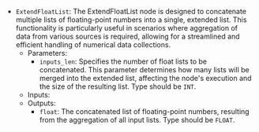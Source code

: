 - `ExtendFloatList`: The ExtendFloatList node is designed to concatenate multiple lists of floating-point numbers into a single, extended list. This functionality is particularly useful in scenarios where aggregation of data from various sources is required, allowing for a streamlined and efficient handling of numerical data collections.
    - Parameters:
        - `inputs_len`: Specifies the number of float lists to be concatenated. This parameter determines how many lists will be merged into the extended list, affecting the node's execution and the size of the resulting list. Type should be `INT`.
    - Inputs:
    - Outputs:
        - `float`: The concatenated list of floating-point numbers, resulting from the aggregation of all input lists. Type should be `FLOAT`.
